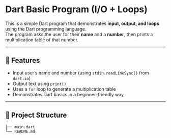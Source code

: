 # Dart Basic Program (I/O + Loops)

This is a simple Dart program that demonstrates **input, output, and loops** using the Dart programming language.  
The program asks the user for their **name** and a **number**, then prints a multiplication table of that number.

---

## 🚀 Features
- Input user’s name and number (using `stdin.readLineSync()` from `dart:io`)
- Output text using `print()`
- Uses a `for` loop to generate a multiplication table
- Demonstrates Dart basics in a beginner-friendly way

---

## 📂 Project Structure

```
├── main.dart
└── README.md
```
